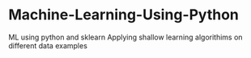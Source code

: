 # Machine-Learning-Using-Python
ML using python and sklearn
Applying shallow learning algorithims on different data examples
